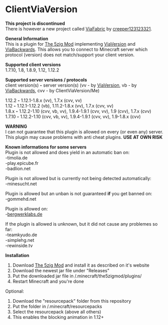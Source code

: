 # ClientViaVersion

**This project is discontinued**  
There is however a new project called [ViaFabric](https://github.com/ViaVersion/ViaFabric) by [creeper123123321](https://github.com/creeper123123321).

**General Information**  
This is a plugin for [The 5zig Mod](https://5zig.net) implementing [ViaVersion](https://github.com/MylesIsCool/ViaVersion) and [ViaBackwards](https://github.com/Matsv/ViaBackwards).
This allows you to connect to Minecraft server which protocol (version) does not match/support your client version.

**Supported client versions**  
1.7.10, 1.8, 1.8.9, 1.12, 1.12.2

**Supported server versions / protocols**  
client version(s) **-** server version(s) (vv - by [ViaVersion](https://github.com/MylesIsCool/ViaVersion), vb - by [ViaBackwards](https://github.com/Matsv/ViaBackwards), cvv - by ClientViaVersion/Me)

1.12.2 **-** 1.12.1-1.8.x (vv), 1.7.x (cvv, vv)  
1.12 **-** 1.12.1-1.12.2 (vb), 1.11.2-1.8.x (vv), 1.7.x (cvv, vv)  
1.8.x **-** 1.12.2-1.10 (cvv, vb, vv), 1.9.4-1.9.1 (cvv, vv), 1.9 (cvv), 1.7.x (cvv)  
1.7.10 **-** 1.12.2-1.10 (cvv, vb, vv), 1.9.4-1.9.1 (cvv, vv), 1.9-1.8.x (cvv)  

**WARNING**  
I can not guarantee that this plugin is allowed on every (or even any) server. This plugin may cause problems with anti cheat plugins. **USE AT OWN RISK**

**Known informations for some servers**  
Plugin is not allowed and does yield in an automatic ban on:  
-timolia.de  
-play.epicube.fr  
-badlion.net  

Plugin is not allowed but is currently not being detected automatically:  
-minesucht.net  

Plugin is allowed but an unban is not guaranteed **if** you get banned on:  
-gommehd.net  

Plugin is allowed on:  
-[bergwerklabs.de](https://bergwerklabs.de/threads/erfragung-der-erlaubnis-einer-modifikation.18575/#post-82366)  

If the plugin is allowed is unknown, but it did not cause any problemes so far:  
-teamkyudo.de  
-simplehg.net  
-rewinside.tv  

**Installation** 
1. Download [The 5zig Mod](https://5zig.net) and install it as described on it's website 
2. Download the newest jar file under "Releases" 
3. Put the downloaded jar file in /.minecraft/the5zigmod/plugins/ 
4. Restart Minecraft and you're done 
 
Optional:    
1. Download the "resourcepack" folder from this repository    
2. Put the folder in /.minecraft/resourcepacks    
3. Select the resourcepack (above all others)    
4. This enables the blocking animation in 1.12+    
